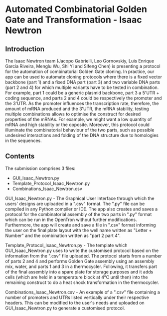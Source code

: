 # Automated Combinatorial Golden Gate and Transformation - Isaac Newtron

## Introduction
The Isaac Newtron team (Jacopo Gabrielli, Leo Gornovskiy, Luis Enrique García Riveira, Menglu Wu, Shi Yi and Sifeng Chen) is presenting a protocol for the automation of combinatorial Golden Gate cloning. In practice, our app can be used to automate cloning protocols where there is a fixed vector backbone (part 1) and a fixed DNA part (part 3) and two variable DNA parts (part 2 and 4) for which multiple variants have to be tested in combination. For example, part 1 could be a generic plasmid backbone, part 3 a 5'UTR + coding sequence, and parts 2 and 4 could be respectively the promoter and the 3'UTR. As the promoter influences the transcription rate, therefore, the amount of mRNA produced and the 3'UTR, the mRNA stability, testing multiple combinations allows to optimise the construct for desired properties of the mRNAs. For example, we might want a low quantity of mRNA and high stability or the opposite. Moreover, this protocol could illuminate the combinatorial behaviour of the two parts, such as possible undesired interactions and folding of the DNA structure due to homologies in the sequences. 

## Contents
The submission comprises 3 files: 
- GUI_Isaac_Newtron.py
- Template_Protocol_Isaac_Newtron.py
- Combinations_Isaac_Newtron.csv

GUI_Isaac_Newtron.py - The Graphical User Interface through which the users' designs are uploaded in a ".csv" format. The ".py" file can be compiled in any Python compiler or IDE. The app also creates and saves a protocol for the combinatorial assembly of the two parts in ".py" format which can be run in the OpenTron without further modifications. Furthermore, the app will create and save a file in ".csv" format informing the user on the final plate layout with the well name written as "Letter + Number" and the combination written as "part 2 part 4".

Template_Protocol_Isaac_Newtron.py - The template which GUI_Isaac_Newtron.py uses to write the customised protocol based on the information from the ".csv" file uploaded. The protocol starts from a number of parts 2 and 4 and performs Golden Gate assembly using an assembly mix, water, and parts 1 and 3 in a thermocycler. Following, it transfers part of the final assembly into a spare plate for storage purposes and it adds cells (which are held in a temperature block at 4°C until then) into the remaining construct to do a heat shock transformation in the thermocycler. 

Combinations_Isaac_Newtron.csv - An example of a ".csv" file containing a number of promoters and UTRs listed vertically under their respective headers. This can be modified to the user's needs and uploaded on GUI_Isaac_Newtron.py to generate a customised protocol. 



